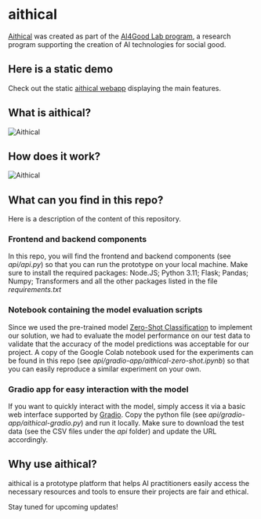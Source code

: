 # aithical
[Aithical](https://docs.google.com/presentation/d/1M1JwmeumfGc09z4RnCjGhZI1PpGyf3poL8R27tYedbc/edit?usp=sharing) was created as part of the [AI4Good Lab program](https://www.ai4goodlab.com/), a research program supporting the creation of AI technologies for social good.

## Here is a static demo
Check out the static [aithical webapp](https://docs.google.com/presentation/d/1M1JwmeumfGc09z4RnCjGhZI1PpGyf3poL8R27tYedbc/edit?usp=sharing) displaying the main features.

## What is aithical?
<img
  src="https://bonam-m.github.io/aithical/src/aithical_summary1.jpg"
  alt="Aithical"
  title="Optional title"
  style="display: inline-block; margin: 0 auto; max-width: 200px">

## How does it work?
<img
  src="https://bonam-m.github.io/aithical/src/aithical_summary2.jpg"
  alt="Aithical"
  title="Optional title"
  style="display: inline-block; margin: 0 auto; max-width: 200px">  

## What can you find in this repo?
Here is a description of the content of this repository.

### Frontend and backend components
In this repo, you will find the frontend and backend components (see _api/api.py_) so that you can run the prototype on your local machine.
Make sure to install the required packages: Node.JS; Python 3.11; Flask; Pandas; Numpy; Transformers and all the other packages listed in the file _requirements.txt_

### Notebook containing the model evaluation scripts
Since we used the pre-trained model [Zero-Shot Classification](https://huggingface.co/tasks/zero-shot-classification) to implement our solution, we had to evaluate the model performance on our test data to validate that the accuracy of the model predictions was acceptable for our project. A copy of the Google Colab notebook used for the experiments can be found in this repo  (see _api/gradio-app/aithical-zero-shot.ipynb_) so that you can easily reproduce a similar experiment on your own.

### Gradio app for easy interaction with the model
If you want to quickly interact with the model, simply access it via a basic web interface supported by [Gradio](https://gradio.app/). 
Copy the python file (see _api/gradio-app/aithical-gradio.py_) and run it locally.
Make sure to download the test data (see the CSV files under the _api_ folder) and update the URL accordingly.

## Why use aithical?
aithical is a prototype platform that helps AI practitioners easily access the necessary resources and tools to ensure their projects are fair and ethical.

Stay tuned for upcoming updates!

